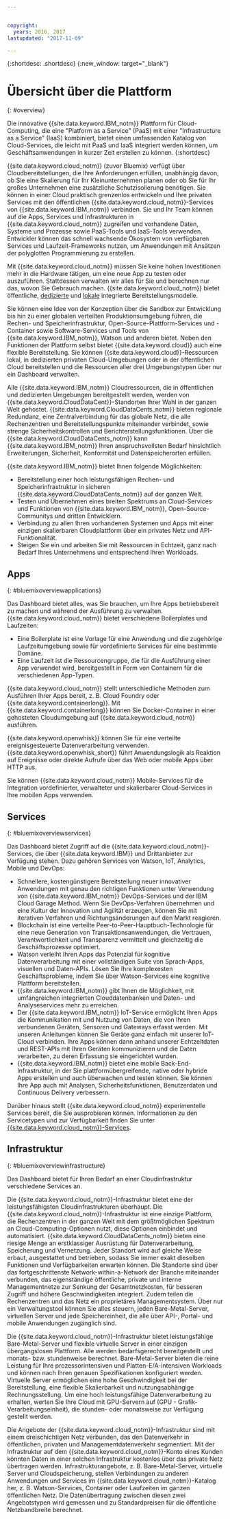 ```yaml
---


copyright:
  years: 2016, 2017
lastupdated: "2017-11-09"

---
```


{:shortdesc: .shortdesc}
{:new_window: target="_blank"}

# Übersicht über die Plattform
{: #overview}

Die innovative {{site.data.keyword.IBM_notm}} Plattform für Cloud-Computing, die eine "Platform as a Service" (PaaS) mit einer "Infrastructure as a Service" (IaaS) kombiniert, bietet einen umfassenden Katalog von Cloud-Services, die leicht mit PaaS und IaaS integriert werden können, um Geschäftsanwendungen in kurzer Zeit erstellen zu können.
{:shortdesc}

{{site.data.keyword.cloud_notm}} (zuvor Bluemix) verfügt über Cloudbereitstellungen, die Ihre Anforderungen erfüllen, unabhängig davon, ob Sie eine Skalierung für Ihr Kleinunternehmen planen oder ob Sie für Ihr großes Unternehmen eine zusätzliche Schutzisolierung benötigen. Sie können in einer Cloud praktisch grenzenlos entwickeln und Ihre privaten Services mit den öffentlichen {{site.data.keyword.cloud_notm}}-Services von {{site.data.keyword.IBM_notm}} verbinden. Sie und Ihr Team können auf die Apps, Services und Infrastrukturen in {{site.data.keyword.cloud_notm}} zugreifen und vorhandene Daten, Systeme und Prozesse sowie PaaS-Tools und IaaS-Tools verwenden. Entwickler können das schnell wachsende Ökosystem von verfügbaren Services und Laufzeit-Frameworks nutzen, um Anwendungen mit Ansätzen der polyglotten Programmierung zu erstellen.

Mit {{site.data.keyword.cloud_notm}} müssen Sie keine hohen Investitionen mehr in die Hardware tätigen, um eine neue App zu testen oder auszuführen. Stattdessen verwalten wir alles für Sie und berechnen nur das, wovon Sie Gebrauch machen. {{site.data.keyword.cloud_notm}} bietet öffentliche, [dedizierte](/docs/dedicated/index.html) und [lokale](/docs/local/index.html) integrierte Bereitstellungsmodelle.

Sie können eine Idee von der Konzeption über die Sandbox zur Entwicklung bis hin zu einer globalen verteilten Produktionsumgebung führen, die Rechen- und Speicherinfrastruktur, Open-Source-Plattform-Services und -Container sowie Software-Services und Tools von {{site.data.keyword.IBM_notm}}, Watson und anderen bietet. Neben den Funktionen der Plattform selbst bietet {{site.data.keyword.cloud}} auch eine flexible Bereitstellung. Sie können {{site.data.keyword.cloud}}-Ressourcen lokal, in dedizierten privaten Cloud-Umgebungen oder in der öffentlichen Cloud bereitstellen und die Ressourcen aller drei Umgebungstypen über nur ein Dashboard verwalten.

Alle {{site.data.keyword.IBM_notm}} Cloudressourcen, die in öffentlichen und dedizierten Umgebungen bereitgestellt werden, werden von {{site.data.keyword.CloudDataCent}}-Standorten Ihrer Wahl in der ganzen Welt gehostet. {{site.data.keyword.CloudDataCents_notm}} bieten regionale Redundanz, eine Zentralverbindung für das globale Netz, die alle Rechenzentren und Bereitstellungspunkte miteinander verbindet, sowie strenge Sicherheitskontrollen und Berichterstellungsfunktionen. Über die {{site.data.keyword.CloudDataCents_notm}} kann {{site.data.keyword.IBM_notm}} Ihren anspruchsvollsten Bedarf hinsichtlich Erweiterungen, Sicherheit, Konformität und Datenspeicherorten erfüllen.

{{site.data.keyword.IBM_notm}} bietet Ihnen folgende Möglichkeiten:

* Bereitstellung einer hoch leistungsfähigen Rechen- und Speicherinfrastruktur in sicheren {{site.data.keyword.CloudDataCents_notm}} auf der ganzen Welt.
* Testen und Übernehmen eines breiten Spektrums an Cloud-Services und Funktionen von {{site.data.keyword.IBM_notm}}, Open-Source-Communitys und dritten Entwicklern.
* Verbindung zu allen Ihren vorhandenen Systemen und Apps mit einer einzigen skalierbaren Cloudplattform über ein privates Netz und API-Funktionalität.
* Steigen Sie ein und arbeiten Sie mit Ressourcen in Echtzeit, ganz nach Bedarf Ihres Unternehmens und entsprechend Ihren Workloads.

## Apps
{: #bluemixoverviewapplications}

Das Dashboard bietet alles, was Sie brauchen, um Ihre Apps betriebsbereit zu machen und während der Ausführung zu verwalten. {{site.data.keyword.cloud_notm}} bietet verschiedene Boilerplates und Laufzeiten:

* Eine Boilerplate ist eine Vorlage für eine Anwendung und die zugehörige Laufzeitumgebung sowie für vordefinierte Services für eine bestimmte Domäne.
* Eine Laufzeit ist die Ressourcengruppe, die für die Ausführung einer App verwendet wird, bereitgestellt in Form von Containern für die verschiedenen App-Typen.

{{site.data.keyword.cloud_notm}} stellt unterschiedliche Methoden zum Ausführen Ihrer Apps bereit, z. B. Cloud Foundry oder {{site.data.keyword.containerlong}}. Mit {{site.data.keyword.containerlong}} können Sie Docker-Container in einer gehosteten Cloudumgebung auf {{site.data.keyword.cloud_notm}} ausführen.

{{site.data.keyword.openwhisk}} können Sie für eine verteilte ereignisgesteuerte Datenverarbeitung verwenden. {{site.data.keyword.openwhisk_short}} führt Anwendungslogik als Reaktion auf Ereignisse oder direkte Aufrufe über das Web oder mobile Apps über HTTP aus.

Sie können {{site.data.keyword.cloud_notm}} Mobile-Services für die Integration vordefinierter, verwalteter und skalierbarer Cloud-Services in Ihre mobilen Apps verwenden.

## Services
{: #bluemixoverviewservices}

Das Dashboard bietet Zugriff auf die {{site.data.keyword.cloud_notm}}-Services, die über {{site.data.keyword.IBM}} und Drittanbieter zur Verfügung stehen. Dazu gehören Services von Watson, IoT, Analytics, Mobile und DevOps:

* Schnellere, kostengünstigere Bereitstellung neuer innovativer Anwendungen mit genau den richtigen Funktionen unter Verwendung von {{site.data.keyword.IBM_notm}} DevOps-Services und der IBM Cloud Garage Method. Wenn Sie DevOps-Verfahren übernehmen und eine Kultur der Innovation und
Agilität erzeugen, können Sie mit iterativen Verfahren und Richtungsänderungen
auf den Markt reagieren.
* Blockchain ist eine verteilte Peer-to-Peer-Hauptbuch-Technologie für eine neue Generation von Transaktionsanwendungen, die Vertrauen, Verantwortlichkeit und Transparenz vermittelt und gleichzeitig die Geschäftsprozesse optimiert.  
* Watson verleiht Ihren Apps das Potenzial für kognitive Datenverarbeitung mit einer vollständigen Suite von Sprach-Apps, visuellen und Daten-APIs.  Lösen Sie Ihre komplexesten Geschäftsprobleme, indem Sie über Watson-Services eine kognitive Plattform bereitstellen.
* {{site.data.keyword.IBM_notm}} gibt Ihnen die Möglichkeit, mit umfangreichen integrierten Clouddatenbanken und Daten- und Analyseservices mehr zu erreichen.
* Der {{site.data.keyword.IBM_notm}} IoT-Service ermöglicht Ihren Apps die Kommunikation mit und Nutzung von Daten, die von Ihren verbundenen Geräten, Sensoren und Gateways erfasst werden. Mit unseren Anleitungen können Sie Geräte ganz einfach mit unserer IoT-Cloud verbinden. Ihre Apps können dann anhand unserer Echtzeitdaten und REST-APIs mit Ihren Geräten kommunizieren und die Daten verarbeiten, zu deren Erfassung sie eingerichtet wurden.
* {{site.data.keyword.IBM_notm}} bietet eine mobile Back-End-Infrastruktur, in der Sie plattformübergreifende, native oder hybride Apps erstellen und auch überwachen und testen können. Sie können Ihre App auch mit Analysen, Sicherheitsfunktionen, Benutzerdaten und Continuous Delivery verbessern.

Darüber hinaus stellt {{site.data.keyword.cloud_notm}} experimentelle Services bereit, die Sie ausprobieren können. Informationen zu den Servicetypen und zur Verfügbarkeit finden Sie unter [{{site.data.keyword.cloud_notm}}-Services](/docs/services/index.html).


## Infrastruktur
{: #bluemixoverviewinfrastructure}

Das Dashboard bietet für Ihren Bedarf an einer Cloudinfrastruktur verschiedene Services an.

Die {{site.data.keyword.cloud_notm}}-Infrastruktur bietet eine der leistungsfähigsten Cloudinfrastrukturen überhaupt. Die {{site.data.keyword.cloud_notm}}-Infrastruktur ist eine einzige Plattform, die Rechenzentren in der ganzen Welt mit dem größtmöglichen Spektrum an Cloud-Computing-Optionen nutzt, diese Optionen einbindet und automatisiert. {{site.data.keyword.CloudDataCents_notm}} bieten eine riesige Menge an erstklassiger Ausrüstung für Datenverarbeitung, Speicherung und Vernetzung. Jeder Standort wird auf gleiche Weise erbaut, ausgestattet und betrieben,
sodass Sie immer exakt dieselben Funktionen und Verfügbarkeiten erwarten
können. Die Standorte sind über das fortgeschrittenste Network-within-a-Network der Branche miteinander verbunden, das eigenständige öffentliche, private und interne Managementnetze zur Senkung der Gesamtnetzkosten, für besseren Zugriff und höhere Geschwindigkeiten integriert. Zudem teilen die Rechenzentren und das Netz ein proprietäres Managementsystem. Über nur ein Verwaltungstool können Sie alles steuern, jeden Bare-Metal-Server, virtuellen Server und jede Speichereinheit, die alle über API-, Portal- und mobile Anwendungen zugänglich sind.

Die {{site.data.keyword.cloud_notm}}-Infrastruktur bietet leistungsfähige Bare-Metal-Server und flexible virtuelle Server in einer einzigen übergangslosen Plattform. Alle werden bedarfsgerecht bereitgestellt und monats- bzw. stundenweise berechnet. Bare-Metal-Server bieten die reine Leistung für Ihre prozessorintensiven und Platten-E/A-intensiven Workloads und können nach Ihren genauen Spezifikationen konfiguriert werden. Virtuelle Server ermöglichen eine hohe Geschwindigkeit bei der Bereitstellung, eine flexible Skalierbarkeit und nutzungsabhängige Rechnungsstellung. Um eine hoch leistungsfähige Datenverarbeitung zu erhalten, werten Sie Ihre Cloud mit GPU-Servern auf (GPU - Grafik-Verarbeitungseinheit), die stunden- oder monatsweise zur Verfügung gestellt werden.

Die Angebote der {{site.data.keyword.cloud_notm}}-Infrastruktur sind mit einem dreischichtigen Netz verbunden, das den Datenverkehr in öffentlichen, privaten und Managementdatenverkehr segmentiert. Mit der Infrastruktur auf dem {{site.data.keyword.cloud_notm}}-Konto
eines Kunden könnten Daten in einer solchen Infrastruktur kostenlos über das
private Netz übertragen
werden. Infrastrukturangebote, z. B. Bare-Metal-Server, virtuelle Server und Cloudspeicherung, stellen Verbindungen zu anderen Anwendungen und Services im {{site.data.keyword.cloud_notm}}-Katalog her, z. B. Watson-Services, Container oder Laufzeiten im ganzen öffentlichen Netz. Die Datenübertragung zwischen diesen zwei Angebotstypen wird gemessen und zu Standardpreisen für die öffentliche Netzbandbreite berechnet.
